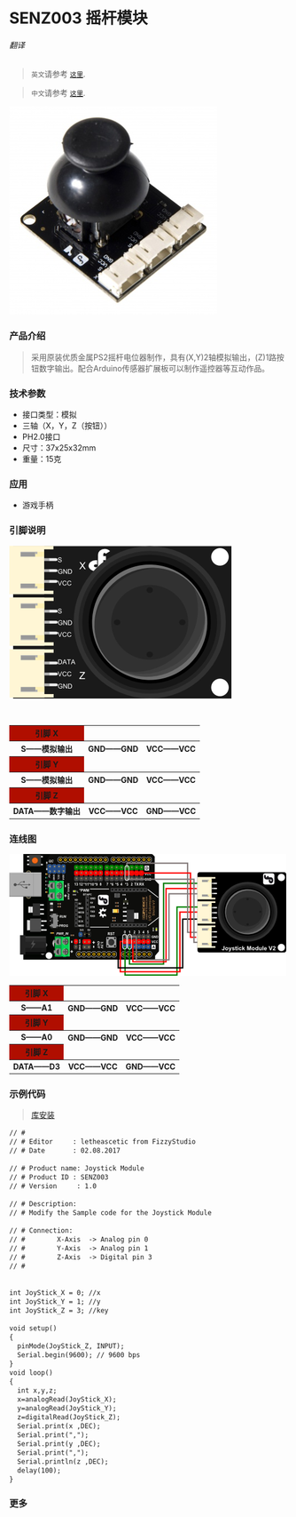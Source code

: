 # SENZ003 摇杆模块 

###### 翻译

> `英文`请参考 [`这里`](https://github.com/FizzyStudio/SENZ003-JoyStick/blob/master/README.md).

> `中文`请参考 [`这里`](https://github.com/FizzyStudio/SENZ003-JoyStick/blob/master/README_CN.md).

![](https://github.com/FizzyStudio/SENZ003-JoyStick/blob/master/pic/SENZ003.jpg "SENZ003")  

### 产品介绍

> 采用原装优质金属PS2摇杆电位器制作，具有(X,Y)2轴模拟输出，(Z)1路按钮数字输出。配合Arduino传感器扩展板可以制作遥控器等互动作品。

### 技术参数

* 接口类型：模拟
* 三轴（X，Y，Z（按钮））
* PH2.0接口
* 尺寸：37x25x32mm
* 重量：15克

### 应用
* 游戏手柄

### 引脚说明

![](https://github.com/FizzyStudio/SENZ003-JoyStick/blob/master/pic/SENZ003_2.png "pin") 

<table>
    <tr with=100%>
        <th bgcolor=bule>引脚 X</th>
    </tr>
    <tr>
        <th>S——模拟输出</th>
        <th>GND——GND</th>
        <th>VCC——VCC</th>
    </tr>
    <tr>
        <th bgcolor=bule>引脚 Y</th>
    </tr>
    <tr>
        <th>S——模拟输出</th>
        <th>GND——GND</th>
        <th>VCC——VCC</th>
    </tr>
    <tr>
        <th bgcolor=bule>引脚 Z</th>
    </tr>
    <tr>
        <th>DATA——数字输出</th>
        <th>VCC——VCC</th>
        <th>GND——VCC</th>
    </tr>
</table>

### 连线图

![](https://github.com/FizzyStudio/SENZ003-JoyStick/blob/master/pic/SENZ003_3.png "Connection") 

<table>
    <tr>
        <th bgcolor=bule>引脚 X</th>
    </tr>
    <tr>
        <th>S——A1</th>
        <th>GND——GND</th>
        <th>VCC——VCC</th>
    </tr>
    <tr>
        <th bgcolor=bule>引脚 Y</th>
    </tr>
    <tr>
        <th>S——A0</th>
        <th>GND——GND</th>
        <th>VCC——VCC</th>
    </tr>
    <tr>
        <th bgcolor=bule>引脚 Z</th>
    </tr>
    <tr>
        <th>DATA——D3</th>
        <th>VCC——VCC</th>
        <th>GND——VCC</th>
    </tr>
</table>

### 示例代码

> [库安装](https://www.arduino.cc/en/Guide/Libraries#.UxU8mdzF9H0)

    // # 
    // # Editor     : letheascetic from FizzyStudio
    // # Date       : 02.08.2017
     
    // # Product name: Joystick Module
    // # Product ID : SENZ003
    // # Version     : 1.0
     
    // # Description:
    // # Modify the Sample code for the Joystick Module 
     
    // # Connection:
    // #        X-Axis  -> Analog pin 0
    // #        Y-Axis  -> Analog pin 1
    // #        Z-Axis  -> Digital pin 3
    // # 
     
    
    int JoyStick_X = 0; //x
    int JoyStick_Y = 1; //y
    int JoyStick_Z = 3; //key
     
    void setup() 
    {
      pinMode(JoyStick_Z, INPUT); 
      Serial.begin(9600); // 9600 bps
    }
    void loop() 
    {
      int x,y,z;
      x=analogRead(JoyStick_X);
      y=analogRead(JoyStick_Y);
      z=digitalRead(JoyStick_Z);
      Serial.print(x ,DEC);
      Serial.print(",");
      Serial.print(y ,DEC);
      Serial.print(",");
      Serial.println(z ,DEC);
      delay(100);
    }

### 更多

